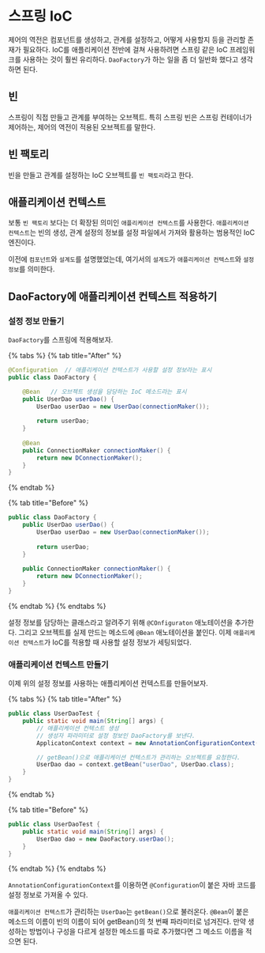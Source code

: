 # 스프링 IoC

제어의 역전은 컴포넌트를 생성하고, 관계를 설정하고, 어떻게 사용할지 등을 관리할 존재가 필요하다. IoC를 애플리케이션 전반에 걸쳐 사용하려면 스프링 같은 IoC 프레임워크를 사용하는 것이 훨씬 유리하다. `DaoFactory`가 하는 일을 좀 더 일반화 했다고 생각하면 된다.

## 빈

스프링이 직접 만들고 관계를 부여하는 오브젝트. 특히 스프링 빈은 스프링 컨테이너가 제어하는, 제어의 역전이 적용된 오브젝트를 말한다.

## 빈 팩토리

빈을 만들고 관계를 설정하는 IoC 오브젝트를 `빈 팩토리`라고 한다. 

## 애플리케이션 컨텍스트

보통 `빈 팩토리` 보다는 더 확장된 의미인 `애플리케이션 컨텍스트`를 사용한다. `애플리케이션 컨텍스트`는 빈의 생성, 관계 설정의 정보를 설정 파일에서 가져와 활용하는 범용적인 IoC 엔진이다.

이전에 `컴포넌트`와 `설계도`를 설명했었는데, 여기서의 `설계도`가 `애플리케이션 컨텍스트`와 `설정 정보`를 의미한다.

## DaoFactory에 애플리케이션 컨텍스트 적용하기
### 설정 정보 만들기

`DaoFactory`를 스프링에 적용해보자.

{% tabs %}
{% tab title="After" %}
```java
@Configuration  // 애플리케이션 컨텍스트가 사용할 설정 정보라는 표시
public class DaoFactory {

    @Bean   // 오브젝트 생성을 담당하는 IoC 메소드라는 표시
    public UserDao userDao() {
        UserDao userDao = new UserDao(connectionMaker());
           
        return userDao;
    }
    
    @Bean
    public ConnectionMaker connectionMaker() {
        return new DConnectionMaker();
    }
}
```
{% endtab %}

{% tab title="Before" %}
```java
public class DaoFactory {
    public UserDao userDao() {
        UserDao userDao = new UserDao(connectionMaker());
           
        return userDao;
    }
    
    public ConnectionMaker connectionMaker() {
        return new DConnectionMaker();
    }
}
```
{% endtab %}
{% endtabs %}

설정 정보를 담당하는 클래스라고 알려주기 위해 `@COnfiguraton` 애노테이션을 추가한다. 그리고 오브젝트를 실제 만드는 메소드에 `@Bean` 애노테이션을 붙인다. 이제 `애플리케이션 컨텍스트`가 IoC를 적용할 때 사용할 설정 정보가 세팅되었다.

### 애플리케이션 컨텍스트 만들기
이제 위의 설정 정보를 사용하는 애플리케이션 컨텍스트를 만들어보자.

{% tabs %}
{% tab title="After" %}
```java
public class UserDaoTest {
    public static void main(String[] args) {
        // 애플리케이션 컨텍스트 생성
        // 생성자 파라미터로 설정 정보인 DaoFactory를 보낸다.
        ApplicatonContext context = new AnnotationConfigurationContext(DaoFactory.class);

        // getBean()으로 애플리케이션 컨텍스트가 관리하는 오브젝트를 요청한다.
        UserDao dao = context.getBean("userDao", UserDao.class);
    }
}
```
{% endtab %}

{% tab title="Before" %}
```java
public class UserDaoTest {
    public static void main(String[] args) {
        UserDao dao = new DaoFactory.userDao();
    }
}
```
{% endtab %}
{% endtabs %}

`AnnotationConfigurationContext`를 이용하면 `@Configuration`이 붙은 자바 코드를 설정 정보로 가져올 수 있다. 

`애플리케이션 컨텍스트`가 관리하는 `UserDao`는 `getBean()`으로 불러온다. `@Bean`이 붙은 메소드의 이름이 빈의 이름이 되어 getBean()의 첫 번째 파라미터로 넘겨진다. 만약 생성하는 방법이나 구성을 다르게 설정한 메소드를 따로 추가했다면 그 메소드 이름을 적으면 된다.